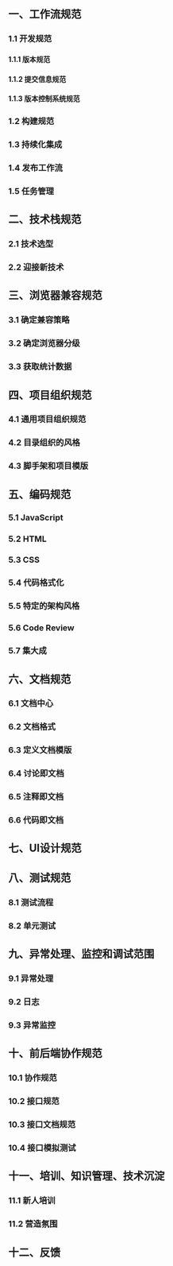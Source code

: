 ## 一、工作流规范

### 1.1 开发规范

#### 	1.1.1 版本规范

#### 	1.1.2 提交信息规范

#### 	1.1.3 版本控制系统规范

### 1.2 构建规范

### 1.3 持续化集成

### 1.4 发布工作流

### 1.5 任务管理

## 二、技术栈规范

### 2.1 技术选型

### 2.2 迎接新技术

## 三、浏览器兼容规范

### 3.1 确定兼容策略

### 3.2 确定浏览器分级

### 3.3 获取统计数据

## 四、项目组织规范

### 4.1 通用项目组织规范

### 4.2 目录组织的风格

### 4.3 脚手架和项目模版

## 五、编码规范

### 5.1 JavaScript

### 5.2 HTML

### 5.3 CSS

### 5.4 代码格式化 

### 5.5 特定的架构风格

### 5.6 Code Review

### 5.7 集大成

## 六、文档规范

### 6.1 文档中心

### 6.2 文档格式

### 6.3 定义文档模版

### 6.4 讨论即文档

### 6.5 注释即文档

### 6.6 代码即文档

## 七、UI设计规范

## 八、测试规范

### 8.1 测试流程

### 8.2 单元测试

## 九、异常处理、监控和调试范围

### 9.1 异常处理

### 9.2 日志

### 9.3 异常监控

## 十、前后端协作规范

### 10.1 协作规范

### 10.2 接口规范

### 10.3 接口文档规范

### 10.4 接口模拟测试

## 十一、培训、知识管理、技术沉淀

### 11.1 新人培训

### 11.2 营造氛围

## 十二、反馈



